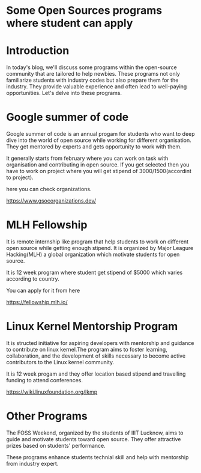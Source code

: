 # Some Open Sources programs where student can apply

# Introduction

In today's blog, we'll discuss some programs within the open-source community that are tailored to help newbies. These programs not only familiarize students with industry codes but also prepare them for the industry. They provide valuable experience and often lead to well-paying opportunities. Let's delve into these programs.

# Google summer of code

Google summer of code is an annual progam for students who want to deep dive into the world of open source while working for different organisation. They get mentored by experts and gets opportunity to work with them.

It generally starts from february where you can work on task with organisation and contributing in open source. 
If you get selected then you have to work on project where you will get stipend of $3000/$1500(accordint to project).


 here you can check organizations.

 https://www.gsocorganizations.dev/


# MLH Fellowship
It is remote internship like program that help students to work on different open source while getting enough stipend. It is organized by Major Leagure Hacking(MLH) a global organization which motivate students for open source.

It is 12 week program where student get stipend of $5000 which varies according to country.

You can apply for it from here 

https://fellowship.mlh.io/


# Linux Kernel Mentorship Program

It is structed initiative for aspiring developers with mentorship and guidance to contribute on linux kernel.The program aims to foster learning, collaboration, and the development of skills necessary to become active contributors to the Linux kernel community.

It is 12 week progam and they offer location based stipend and travelling funding to attend conferences.

https://wiki.linuxfoundation.org/lkmp

# Other Programs

The FOSS Weekend, organized by the students of IIIT Lucknow, aims to guide and motivate students toward open source. They offer attractive prizes based on students' performance.


These programs enhance students technial skill and help with mentorship from industry expert.